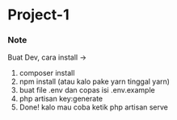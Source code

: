 # Project-1

### Note
Buat Dev, cara install -> 
1. composer install
2. npm install (atau kalo pake yarn tinggal yarn)
3. buat file .env dan copas isi .env.example
4. php artisan key:generate
5. Done! kalo mau coba ketik php artisan serve
